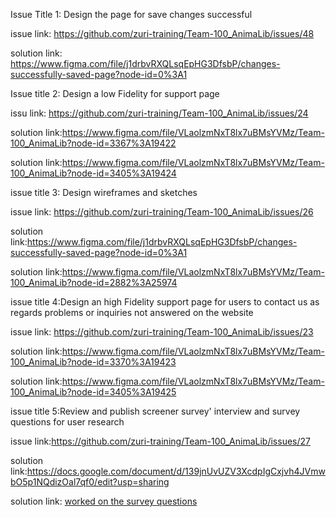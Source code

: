 Issue Title 1: Design the page for save changes successful

issue link: https://github.com/zuri-training/Team-100_AnimaLib/issues/48

solution link: https://www.figma.com/file/j1drbvRXQLsqEpHG3DfsbP/changes-successfully-saved-page?node-id=0%3A1



Issue title 2: Design a low Fidelity for support page

issu link: https://github.com/zuri-training/Team-100_AnimaLib/issues/24

solution link:https://www.figma.com/file/VLaolzmNxT8lx7uBMsYVMz/Team-100_AnimaLib?node-id=3367%3A19422

solution link:https://www.figma.com/file/VLaolzmNxT8lx7uBMsYVMz/Team-100_AnimaLib?node-id=3405%3A19424

issue title 3: Design wireframes and sketches

issue link: https://github.com/zuri-training/Team-100_AnimaLib/issues/26

solution link:https://www.figma.com/file/j1drbvRXQLsqEpHG3DfsbP/changes-successfully-saved-page?node-id=0%3A1

solution link:https://www.figma.com/file/VLaolzmNxT8lx7uBMsYVMz/Team-100_AnimaLib?node-id=2882%3A25974

issue title 4:Design an high Fidelity support page for users to contact us as regards problems or inquiries not answered on the website

issue link: https://github.com/zuri-training/Team-100_AnimaLib/issues/23

solution link:https://www.figma.com/file/VLaolzmNxT8lx7uBMsYVMz/Team-100_AnimaLib?node-id=3370%3A19423

solution link:https://www.figma.com/file/VLaolzmNxT8lx7uBMsYVMz/Team-100_AnimaLib?node-id=3405%3A19425

issue title 5:Review and publish screener survey' interview and survey questions for user research

issue link:https://github.com/zuri-training/Team-100_AnimaLib/issues/27
 

solution link:https://docs.google.com/document/d/139jnUvUZV3XcdpIgCxjvh4JVmwbO5p1NQdizOal7qf0/edit?usp=sharing

solution link: [worked on the survey questions](https://docs.google.com/document/d/139jnUvUZV3XcdpIgCxjvh4JVmwbO5p1NQdizOal7qf0/edit?usp=sharing)

